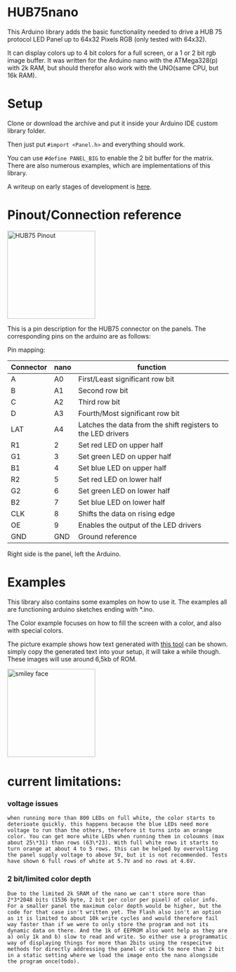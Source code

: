 # HUB75nano
This Arduino library adds the basic functionality needed to drive a HUB 75 protocol LED Panel up to 64x32 Pixels RGB (only tested with 64x32).

It can display colors up to 4 bit colors for a full screen, or a 1 or 2 bit rgb image buffer. It was written for the Arduino nano with the ATMega328(p) with 2k RAM, but should therefor also work with the UNO(same CPU, but 16k RAM).

# Setup
Clone or download the archive and put it inside your Arduino IDE custom library folder. 

Then just put `#import <Panel.h>` and everything should work.
	
You can use `#define PANEL_BIG` to enable the 2 bit buffer for the matrix.
There are also numerous examples, which are implementations of this library.

A writeup on early stages of development is [here](https://create.arduino.cc/projecthub/CamelCaseName/running-a-32x64-rgb-led-panel-with-only-an-arduino-nano-c19385).

# Pinout/Connection reference
<img src="https://hackster.imgix.net/uploads/image/file/146124/DisplayPinout.jpg?auto=compress%2Cformat&w=740&h=555" alt="HUB75 Pinout" width="200"/>

This is a pin description for the HUB75 connector on the panels.
The corresponding pins on the arduino are as follows:

Pin mapping:

| Connector | nano | function                                                     |
| --------- | ---- | ------------------------------------------------------------ |
| A         | A0   | First/Least significant row bit                              |
| B         | A1   | Second row bit                                               |
| C         | A2   | Third row bit                                                |
| D         | A3   | Fourth/Most significant row bit                              |
| LAT       | A4   | Latches the data from the shift registers to the LED drivers |
| R1        | 2    | Set red LED on upper half                                    |
| G1        | 3    | Set green LED on upper half                                  |
| B1        | 4    | Set blue LED on upper half                                   |
| R2        | 5    | Set red LED on lower half                                    |
| G2        | 6    | Set green LED on lower half                                  |
| B2        | 7    | Set blue LED on lower half                                   |
| CLK       | 8    | Shifts the data on rising edge                               |
| OE        | 9    | Enables the output of the LED drivers                        |
| GND       | GND  | Ground reference                                             |

Right side is the panel, left the Arduino.

# Examples
This library also contains some examples on how to use it. The examples all are functioning arduino sketches ending with *.ino. 

The Color example focuses on how to fill the screen with a color, and also with special colors. 

The picture example shows how text generated with [this tool](https://www.github.com/CamelCaseName/pic2led) can be shown.
simply copy the generated text into your setup, it will take a while though. These images will use around 6,5kb of ROM.

<img src="https://i.imgur.com/Zr81xNZ.jpg" alt="smiley face" width="200"/>

# current limitations:
### voltage issues
	when running more than 800 LEDs on full white, the color starts to deterioate quickly. this happens because the blue LEDs need more voltage to run than the others, therefore it turns into an orange color. You can get more white LEDs when running them in coloumns (max about 25\*31) than rows (63\*23). With full white rows it starts to turn orange at about 4 to 5 rows. this can be helped by overvolting the panel supply voltage to above 5V, but it is not recommended. Tests have shown 6 full rows of white at 5.7V and no rows at 4.6V. 

### 2 bit/limited color depth
	Due to the limited 2k SRAM of the nano we can't store more than 2*3*2048 bits (1536 byte, 2 bit per color per pixel) of color info. For a smaller panel the maximum color depth would be higher, but the code for that case isn't written yet. The Flash also isn't an option as it is limited to about 10k write cycles and would therefore fail way faster than if we were to only store the program and not its dynamic data on there. And the 1k of EEPROM also wont help as they are a) only 1k and b) slow to read and write. So either use a programmatic way of displaying things for more than 2bits using the respecitve methods for directly addressing the panel or stick to more than 2 bit in a static setting where we load the image onto the nano alongside the program once(todo).